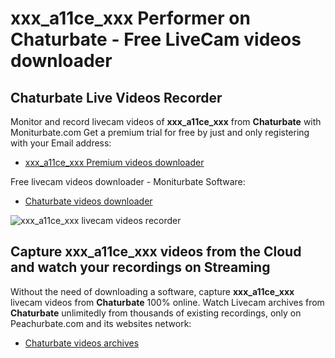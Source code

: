 # xxx_a11ce_xxx Performer on Chaturbate - Free LiveCam videos downloader

## Chaturbate Live Videos Recorder

Monitor and record livecam videos of **xxx_a11ce_xxx** from **Chaturbate** with Moniturbate.com
Get a premium trial for free by just and only registering with your Email address:
* [xxx_a11ce_xxx Premium videos downloader](https://moniturbate.com/request-demo-licence-key.html)

Free livecam videos downloader - Moniturbate Software:
* [Chaturbate videos downloader](https://moniturbate.com/moniturbate-download-software.html)

![xxx_a11ce_xxx livecam videos recorder](https://peachurnet.com/templates/moniturbate-software.png)


## Capture xxx_a11ce_xxx videos from the Cloud and watch your recordings on Streaming

Without the need of downloading a software, capture **xxx_a11ce_xxx** livecam videos from **Chaturbate** 100% online.
Watch Livecam archives from **Chaturbate** unlimitedly from thousands of existing recordings, only on Peachurbate.com and its websites network:
* [Chaturbate videos archives](https://peachurnet.com/)